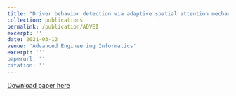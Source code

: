 ```yaml
---
title: "Driver behavior detection via adaptive spatial attention mechanism"
collection: publications
permalink: /publication/ADVEI
excerpt: ''
date: 2021-03-12
venue: 'Advanced Engineering Informatics'
excerpt: '''
paperurl: ''
citation: ''
---
```





[Download paper here](https://www.sciencedirect.com/science/article/pii/S1474034621000355)


